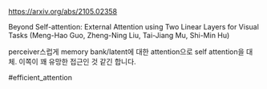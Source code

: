 https://arxiv.org/abs/2105.02358

Beyond Self-attention: External Attention using Two Linear Layers for Visual Tasks (Meng-Hao Guo, Zheng-Ning Liu, Tai-Jiang Mu, Shi-Min Hu)

perceiver스럽게 memory bank/latent에 대한 attention으로 self attention을 대체. 이쪽이 꽤 유망한 접근인 것 같긴 합니다.

#efficient_attention 